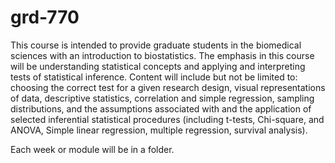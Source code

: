 # grd-770

This course is intended to provide graduate students in the biomedical sciences with an introduction to biostatistics. The emphasis in this course will be understanding statistical concepts and applying and interpreting tests of statistical inference. Content will include but not be limited to: choosing the correct test for a given research design, visual representations of data, descriptive statistics, correlation and simple regression, sampling distributions, and the assumptions associated with and the application of selected inferential statistical procedures (including t-tests, Chi-square, and ANOVA, Simple linear regression, multiple regression, survival analysis).

Each week or module will be in a folder.